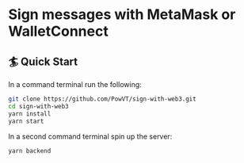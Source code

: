 # Sign messages with MetaMask or WalletConnect

## 🏄 Quick Start

In a command terminal run the following:

```bash
git clone https://github.com/PowVT/sign-with-web3.git
cd sign-with-web3
yarn install
yarn start
```

In a second command terminal spin up the server:
```bash
yarn backend
```

